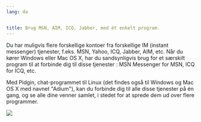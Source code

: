```yaml
---
lang: da


title: Brug MSN, AIM, ICQ, Jabber, med ét enkelt program.
---
```


Du har muligvis flere forskellige kontoer fra forskellige IM (instant messenger) tjenester, f.eks. 
MSN, Yahoo, ICQ, Jabber, AIM, etc. Når du kører Windows eller Mac OS X, 
har du sandsynligvis brug for et særskilt program til at forbinde dig til disse tjenester : MSN 
Messenger for MSN, ICQ for ICQ, etc.

Med Pidgin, chat-programmet til Linux (det findes også til Windows og Mac OS X med navnet "Adium"), kan du forbinde dig til alle disse tjenester på én gang, og se alle dine venner samlet, i stedet for at sprede dem ud over flere programmer.

<img src="Images/gaim_im_services.png" />

  
